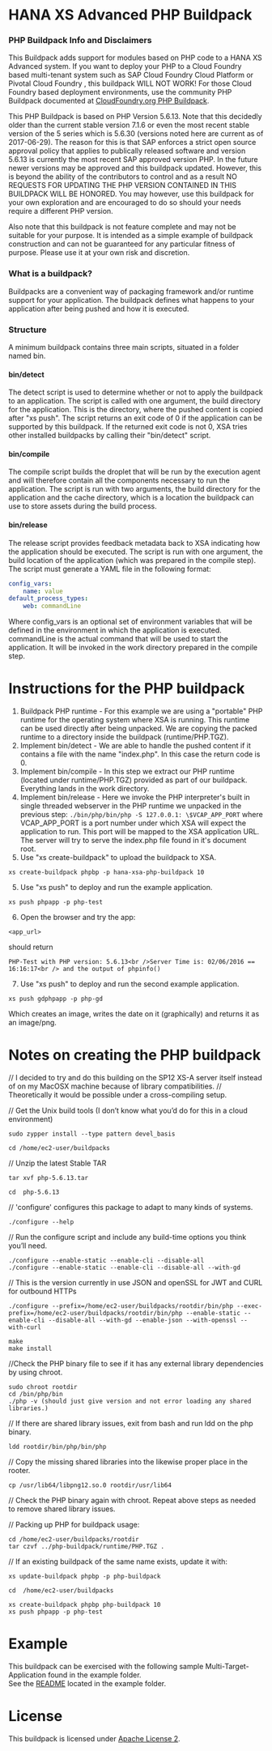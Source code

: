 # HANA XS Advanced PHP Buildpack

### PHP Buildpack Info and Disclaimers
This Buildpack adds support for modules based on PHP code to a HANA XS Advanced system.  If you want to deploy your PHP to a Cloud Foundry based multi-tenant system such as SAP Cloud Foundry Cloud Platform or Pivotal Cloud Foundry , this buildpack WILL NOT WORK!  For those Cloud Foundry based deployment environments, use the community PHP Buildpack documented at [CloudFoundry.org PHP Buildpack](https://docs.cloudfoundry.org/buildpacks/php/).

This PHP Buildpack is based on PHP Version 5.6.13.  Note that this decidedly older than the current stable version 7.1.6 or even the most recent stable version of the 5 series which is 5.6.30 (versions noted here are current as of 2017-06-29).  The reason for this is that SAP enforces a strict open source approval policy that applies to publically released software and version 5.6.13 is currently the most recent SAP approved version PHP.  In the future newer versions may be approved and this buildpack updated.  However, this is beyond the ability of the contributors to control and as a result NO REQUESTS FOR UPDATING THE PHP VERSION CONTAINED IN THIS BUILDPACK WILL BE HONORED.  You may however, use this buildpack for your own exploration and are encouraged to do so should your needs require a different PHP version.

Also note that this buildpack is not feature complete and may not be suitable for your purpose.  It is intended as a simple example of buildpack construction and can not be guaranteed for any particular fitness of purpose.  Please use it at your own risk and discretion.

### What is a buildpack?
Buildpacks are a convenient way of packaging framework and/or runtime support for your application. The buildpack defines what happens to your application after being pushed and how it is executed.

### Structure
A minimum buildpack contains three main scripts, situated in a folder named bin.
#### bin/detect
The detect script is used to determine whether or not to apply the buildpack to an application. The script is called with one argument, the build directory for the application. This is the directory, where the pushed content is copied after "xs push". The script returns an exit code of 0 if the application can be supported by this buildpack. If the returned exit code is not 0, XSA tries other installed buildpacks by calling their "bin/detect" script.
#### bin/compile
The compile script builds the droplet that will be run by the execution agent and will therefore contain all the components necessary to run the application. The script is run with two arguments, the build directory for the application and the cache directory, which is a location the buildpack can use to store assets during the build process.
#### bin/release
The release script provides feedback metadata back to XSA indicating how the application should be executed. The script is run with one argument, the build location of the application (which was prepared in the compile step). The script must generate a YAML file in the following format:
```yml
config_vars:
    name: value
default_process_types:
    web: commandLine
```
Where config_vars is an optional set of environment variables that will be defined in the environment in which the application is executed. commandLine is the actual command that will be used to start the application. It will be invoked in the work directory prepared in the compile step. 

# Instructions for the PHP buildpack

1. Buildpack PHP runtime - For this example we are using a "portable" PHP runtime for the operating system where XSA is running. This runtime can be used directly after being unpacked. We are copying the packed runtime to a directory inside the buildpack (runtime/PHP.TGZ).
1. Implement bin/detect - We are able to handle the pushed content if it contains a file with the name "index.php". In this case the return code is 0.
2. Implement bin/compile - In this step we extract our PHP runtime (located under runtime/PHP.TGZ) provided as part of our buildpack. Everything lands in the work directory.
3. Implement bin/release - Here we invoke the PHP interpreter's built in single threaded webserver in the PHP runtime we unpacked in the previous step: ```./bin/php/bin/php -S 127.0.0.1: \$VCAP_APP_PORT``` where VCAP_APP_PORT is a port number under which XSA will expect the application to run. This port will be mapped to the XSA application URL.  The server will try to serve the index.php file found in it's document root.
4. Use "xs create-buildpack" to upload the buildpack to XSA. 
```
xs create-buildpack phpbp -p hana-xsa-php-buildpack 10
```
5. Use "xs push" to deploy and run the example application.  
```
xs push phpapp -p php-test
```
6. Open the browser and try the app: 
```
<app_url>
```
should return 
```
PHP-Test with PHP version: 5.6.13<br />Server Time is: 02/06/2016 == 16:16:17<br /> and the output of phpinfo()
```
7. Use "xs push" to deploy and run the second example application.  
```
xs push gdphpapp -p php-gd
``` 
Which creates an image, writes the date on it (graphically) and returns it as an image/png.

# Notes on creating the PHP buildpack

// I decided to try and do this building on the SP12 XS-A server itself instead of on my MacOSX machine because of library compatibilities.
// Theoretically it would be possible under a cross-compiling setup.

// Get the Unix build tools (I don’t know what you’d do for this in a cloud environment)
```
sudo zypper install --type pattern devel_basis
```

```
cd /home/ec2-user/buildpacks
```

// Unzip the latest Stable TAR
```
tar xvf php-5.6.13.tar

cd  php-5.6.13
```

// 'configure' configures this package to adapt to many kinds of systems.
```
./configure --help
```

// Run the configure script and include any build-time options you think you’ll need.
```
./configure --enable-static --enable-cli --disable-all
./configure --enable-static --enable-cli --disable-all --with-gd
```

// This is the version currently in use JSON and openSSL for JWT and CURL for outbound HTTPs
```
./configure --prefix=/home/ec2-user/buildpacks/rootdir/bin/php --exec-prefix=/home/ec2-user/buildpacks/rootdir/bin/php --enable-static --enable-cli --disable-all --with-gd --enable-json --with-openssl --with-curl
```

```
make
make install
```

//Check the PHP binary file to see if it has any external library dependencies by using chroot.

```
sudo chroot rootdir
cd /bin/php/bin
./php -v (should just give version and not error loading any shared libraries.)
```

// If there are shared library issues, exit from bash and run ldd on the php binary.

```
ldd rootdir/bin/php/bin/php
```

// Copy the missing shared libraries into the likewise proper place in the rooter.

```
cp /usr/lib64/libpng12.so.0 rootdir/usr/lib64
```

// Check the PHP binary again with chroot.  Repeat above steps as needed to remove shared library issues.

// Packing up PHP for buildpack usage:

```
cd /home/ec2-user/buildpacks/rootdir
tar czvf ../php-buildpack/runtime/PHP.TGZ .
```

// If an existing buildpack of the same name exists, update it with:  
```
xs update-buildpack phpbp -p php-buildpack
```

```
cd  /home/ec2-user/buildpacks

xs create-buildpack phpbp php-buildpack 10
xs push phpapp -p php-test
```

# Example

This buildpack can be exercised with the following sample Multi-Target-Application found in the example folder.  
See the [README](/example/README.md) located in the example folder.

# License

This buildpack is licensed under [Apache License 2](/LICENSE).
